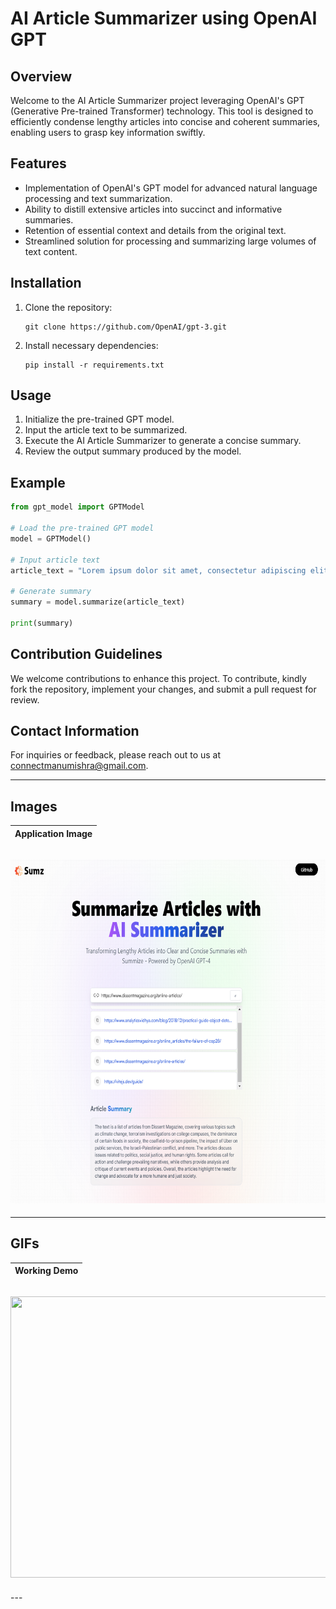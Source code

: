 # AI Article Summarizer using OpenAI GPT

## Overview
Welcome to the AI Article Summarizer project leveraging OpenAI's GPT (Generative Pre-trained Transformer) technology. This tool is designed to efficiently condense lengthy articles into concise and coherent summaries, enabling users to grasp key information swiftly.

## Features
- Implementation of OpenAI's GPT model for advanced natural language processing and text summarization.
- Ability to distill extensive articles into succinct and informative summaries.
- Retention of essential context and details from the original text.
- Streamlined solution for processing and summarizing large volumes of text content.

## Installation
1. Clone the repository:
   ```
   git clone https://github.com/OpenAI/gpt-3.git
   ```
2. Install necessary dependencies:
   ```
   pip install -r requirements.txt
   ```

## Usage
1. Initialize the pre-trained GPT model.
2. Input the article text to be summarized.
3. Execute the AI Article Summarizer to generate a concise summary.
4. Review the output summary produced by the model.

## Example
```python
from gpt_model import GPTModel

# Load the pre-trained GPT model
model = GPTModel()

# Input article text
article_text = "Lorem ipsum dolor sit amet, consectetur adipiscing elit..."

# Generate summary
summary = model.summarize(article_text)

print(summary)
```

## Contribution Guidelines
We welcome contributions to enhance this project. To contribute, kindly fork the repository, implement your changes, and submit a pull request for review.

## Contact Information
For inquiries or feedback, please reach out to us at [connectmanumishra@gmail.com](mailto:connectmanumishra@gmail.com).

---

## Images

| Application Image        |
|------------------|

<div>
    <h2> <img src = "https://github.com/manumishra12/AI-Article-Summarizer/blob/main/Thumbnail.png" width = 800px height=550px> </h2>
</div>



---

## GIFs

| Working Demo         | 
|------------------|

<div>
    <h2> <img src = "https://github.com/manumishra12/AI-Article-Summarizer/blob/main/AI%20Article%20Summarizer.gif" width = 800px height=450px> </h2>
</div>
---

